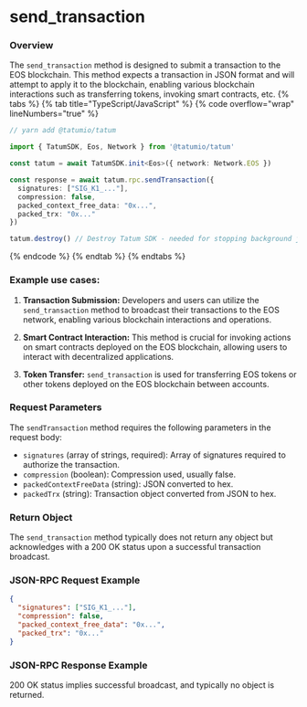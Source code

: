 # send_transaction

### Overview

The `send_transaction` method is designed to submit a transaction to the EOS blockchain. This method expects a transaction in JSON format and will attempt to apply it to the blockchain, enabling various blockchain interactions such as transferring tokens, invoking smart contracts, etc.
{% tabs %}
{% tab title="TypeScript/JavaScript" %}
{% code overflow="wrap" lineNumbers="true" %}
```typescript
// yarn add @tatumio/tatum

import { TatumSDK, Eos, Network } from '@tatumio/tatum'

const tatum = await TatumSDK.init<Eos>({ network: Network.EOS })

const response = await tatum.rpc.sendTransaction({
  signatures: ["SIG_K1_..."],
  compression: false,
  packed_context_free_data: "0x...",
  packed_trx: "0x..."
})

tatum.destroy() // Destroy Tatum SDK - needed for stopping background jobs
```
{% endcode %}
{% endtab %}
{% endtabs %}
### Example use cases:

1. **Transaction Submission:**
   Developers and users can utilize the `send_transaction` method to broadcast their transactions to the EOS network, enabling various blockchain interactions and operations.

2. **Smart Contract Interaction:**
   This method is crucial for invoking actions on smart contracts deployed on the EOS blockchain, allowing users to interact with decentralized applications.

3. **Token Transfer:**
   `send_transaction` is used for transferring EOS tokens or other tokens deployed on the EOS blockchain between accounts.

### Request Parameters

The `sendTransaction` method requires the following parameters in the request body:

- `signatures` (array of strings, required): Array of signatures required to authorize the transaction.
- `compression` (boolean): Compression used, usually false.
- `packedContextFreeData` (string): JSON converted to hex.
- `packedTrx` (string): Transaction object converted from JSON to hex.

### Return Object

The `send_transaction` method typically does not return any object but acknowledges with a 200 OK status upon a successful transaction broadcast.

### JSON-RPC Request Example

```json
{
  "signatures": ["SIG_K1_..."],
  "compression": false,
  "packed_context_free_data": "0x...",
  "packed_trx": "0x..."
}
```
### JSON-RPC Response Example

200 OK status implies successful broadcast, and typically no object is returned.